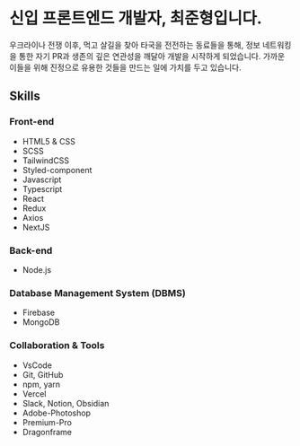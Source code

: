 # 신입 프론트엔드 개발자, 최준형입니다.

우크라이나 전쟁 이후, 먹고 살길을 찾아 타국을 전전하는 동료들을 통해, 정보 네트워킹을 통한 자기 PR과 생존의 깊은 연관성을 깨달아 개발을 시작하게 되었습니다. 가까운 이들을 위해 진정으로 유용한 것들을 만드는 일에 가치를 두고 있습니다.

## Skills

### Front-end
- HTML5 & CSS
- SCSS
- TailwindCSS
- Styled-component
- Javascript
- Typescript
- React
- Redux
- Axios
- NextJS

### Back-end
- Node.js

### Database Management System (DBMS)
- Firebase
- MongoDB

### Collaboration & Tools
- VsCode
- Git, GitHub
- npm, yarn
- Vercel
- Slack, Notion, Obsidian
- Adobe-Photoshop
- Premium-Pro
- Dragonframe
